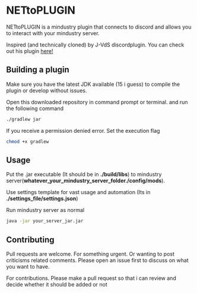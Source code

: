 # NETtoPLUGIN

NETtoPLUGIN is a mindustry plugin that connects to discord and allows you to interact with your mindustry server.

Inspired (and technically cloned) by J-VdS discordplugin. You can check out his plugin [here!](https://github.com/J-VdS/DiscordPlugin)

## Building a plugin

Make sure you have the latest JDK available (15 i guess) to compile the plugin or develop without issues.

Open this downloaded repository in command prompt or terminal. and run the following command
```bash
./gradlew jar
```

If you receive a permission denied error. Set the execution flag
```bash
chmod +x gradlew
```

## Usage

Put the .jar executable (It should be in **./build/libs**) to mindustry server(**whatever_your_mindustry_server_folder./config/mods**).

Use settings template for vast usage and automation (Its in **./settings_file/settings.json**)

Run mindustry server as normal
```bash
java -jar your_server_jar.jar
```

## Contributing
Pull requests are welcome. For something urgent. Or wanting to post criticisms related comments. Please open an issue first to discuss on what you want to have.

For contributions. Please make a pull request so that i can review and decide whether it should be added or not
